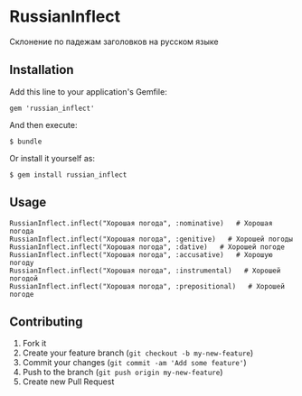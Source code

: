 # RussianInflect

Склонение по падежам заголовков на русском языке

## Installation

Add this line to your application's Gemfile:

    gem 'russian_inflect'

And then execute:

    $ bundle

Or install it yourself as:

    $ gem install russian_inflect

## Usage

    RussianInflect.inflect("Хорошая погода", :nominative)   # Хорошая погода
    RussianInflect.inflect("Хорошая погода", :genitive)   # Хорошей погоды
    RussianInflect.inflect("Хорошая погода", :dative)   # Хорошей погоде
    RussianInflect.inflect("Хорошая погода", :accusative)   # Хорошую погоду
    RussianInflect.inflect("Хорошая погода", :instrumental)   # Хорошей погодой
    RussianInflect.inflect("Хорошая погода", :prepositional)   # Хорошей погоде

## Contributing

1. Fork it
2. Create your feature branch (`git checkout -b my-new-feature`)
3. Commit your changes (`git commit -am 'Add some feature'`)
4. Push to the branch (`git push origin my-new-feature`)
5. Create new Pull Request
